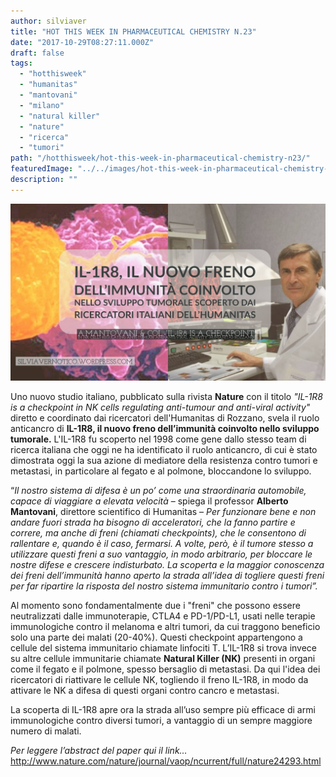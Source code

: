 ```yaml
---
author: silviaver
title: "HOT THIS WEEK IN PHARMACEUTICAL CHEMISTRY N.23"
date: "2017-10-29T08:27:11.000Z"
draft: false
tags:
  - "hotthisweek"
  - "humanitas"
  - "mantovani"
  - "milano"
  - "natural killer"
  - "nature"
  - "ricerca"
  - "tumori"
path: "/hotthisweek/hot-this-week-in-pharmaceutical-chemistry-n23/"
featuredImage: "../../images/hot-this-week-in-pharmaceutical-chemistry-n-23.md/img_3290.jpg"
description: ""
---
```


![IMG_3290.JPG](../../images/hot-this-week-in-pharmaceutical-chemistry-n-23.md/img_3290.jpg)

Uno nuovo studio italiano, pubblicato sulla rivista **Nature** con il titolo _"IL-1R8 is a checkpoint in NK cells regulating anti-tumour and anti-viral activity"_ diretto e coordinato dai ricercatori dell'Humanitas di Rozzano, svela il ruolo anticancro di **IL-1R8, il nuovo freno dell’immunità coinvolto nello sviluppo tumorale.** L'IL-1R8 fu scoperto nel 1998 come gene dallo stesso team di ricerca italiana che oggi ne ha identificato il ruolo anticancro, di cui è stato dimostrata oggi la sua azione di mediatore della resistenza contro tumori e metastasi, in particolare al fegato e al polmone, bloccandone lo sviluppo.

“_Il nostro sistema di difesa è un po’ come una straordinaria automobile, capace di viaggiare a elevata velocità_ – spiega il professor **Alberto Mantovani**, direttore scientifico di Humanitas – _Per funzionare bene e non andare fuori strada ha bisogno di acceleratori, che la fanno partire e correre, ma anche di freni (chiamati checkpoints), che le consentono di rallentare e, quando è il caso, fermarsi. A volte, però, è il tumore stesso a utilizzare questi freni a suo vantaggio, in modo arbitrario, per bloccare le nostre difese e crescere indisturbato. La scoperta e la maggior conoscenza dei freni dell’immunità hanno aperto la strada all’idea di togliere questi freni per far ripartire la risposta del nostro sistema immunitario contro i tumori”._

Al momento sono fondamentalmente due i "freni" che possono essere neutralizzati dalle immunoterapie, CTLA4 e PD-1/PD-L1, usati nelle terapie immunologiche contro il melanoma e altri tumori, da cui traggono beneficio solo una parte dei malati (20-40%). Questi checkpoint appartengono a cellule del sistema immunitario chiamate linfociti T. L’IL-1R8 si trova invece su altre cellule immunitarie chiamate **Natural Killer (NK)** presenti in organi come il fegato e il polmone, spesso bersaglio di metastasi. Da qui l'idea dei ricercatori di riattivare le cellule NK, togliendo il freno IL-1R8, in modo da attivare le NK a difesa di questi organi contro cancro e metastasi.

La scoperta di IL-1R8 apre ora la strada all’uso sempre più efficace di armi immunologiche contro diversi tumori, a vantaggio di un sempre maggiore numero di malati.

_Per leggere l’abstract del paper qui il link…_ http://www.nature.com/nature/journal/vaop/ncurrent/full/nature24293.html
